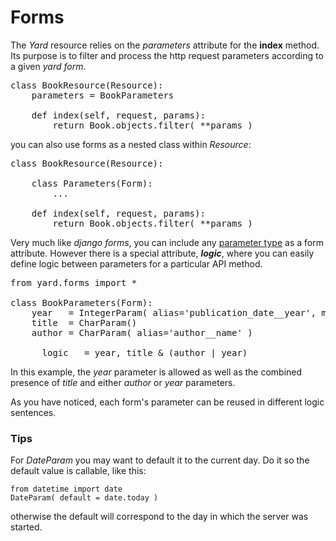 # Forms

The *Yard* resource relies on the *parameters* attribute for the **index** method. Its purpose is to filter and process the http request parameters according to a given *yard form*.

<pre>
class BookResource(Resource):
    parameters = BookParameters

    def index(self, request, params):
        return Book.objects.filter( **params )
</pre>

you can also use forms as a nested class within *Resource*:

<pre>
class BookResource(Resource):
    
    class Parameters(Form):
        ...

    def index(self, request, params):
        return Book.objects.filter( **params )
</pre>



Very much like *django forms*, you can include any [parameter type](parameters.md) as a form attribute. However there is a special attribute, *__logic__*, where you can easily define logic between parameters for a particular API method.

<pre>
from yard.forms import *

class BookParameters(Form):
    year   = IntegerParam( alias='publication_date__year', min_value=1970, max_value=2012 )
    title  = CharParam()
    author = CharParam( alias='author__name' )

    __logic__ = year, title & (author | year)
</pre>

In this example, the *year* parameter is allowed as well as the combined presence of *title* and either *author* or *year* parameters. 

As you have noticed, each form's parameter can be reused in different logic sentences. 


### Tips

For *DateParam* you may want to default it to the current day. Do it so the default value is callable, like this:

    from datetime import date
    DateParam( default = date.today )

otherwise the default will correspond to the day in which the server was started.

